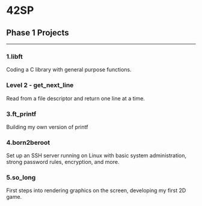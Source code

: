 # 42SP

<h2>Phase 1 Projects</h2>
<hr>
<h3>1.libft</h3>
Coding a C library with general purpose functions.
<br>
<h3>Level 2 - get_next_line</h3>
Read from a file descriptor and return one line at a time.
<br>
<h3>3.ft_printf</h3>
Building my own version of printf
<br>
<h3>4.born2beroot</h3>
Set up an SSH server running on Linux with basic system administration, strong password rules, encryption, and more.
<h3>5.so_long</h3>
First steps into rendering graphics on the screen, developing my first 2D game. 
<br>
